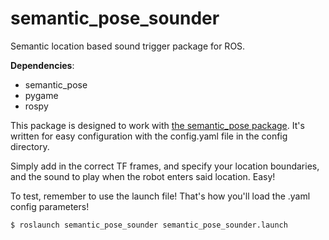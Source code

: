 # semantic_pose_sounder
Semantic location based sound trigger package for ROS.



**Dependencies**:

- semantic_pose
- pygame
- rospy



This package is designed to work with [the semantic_pose package](https://github.com/grassjelly/semantic_pose). It's written for easy configuration with the config.yaml file in the config directory.



Simply add in the correct TF frames, and specify your location boundaries, and the sound to play when the robot enters said location. Easy!



To test, remember to use the launch file! That's how you'll load the .yaml config parameters!

```bash
$ roslaunch semantic_pose_sounder semantic_pose_sounder.launch
```

